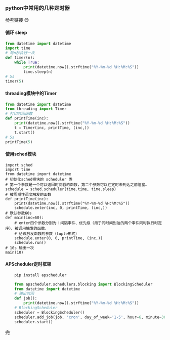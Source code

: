 <!--
author: hack0072008
head: http://www.etcunion.com/static/logo1_128x128.jpg
date: 2018-12-21
title: python-常见定时器
tags: python
images: http://www.etcunion.com/static/logo1_128x128.jpg
category: python
status: publish
summary: python
-->



### python中常用的几种定时器
[参考链接](https://lz5z.com/Python%E5%AE%9A%E6%97%B6%E4%BB%BB%E5%8A%A1%E7%9A%84%E5%AE%9E%E7%8E%B0%E6%96%B9%E5%BC%8F/)
:blush:
  
  
#### 循环 sleep
```python
from datetime import datetime
import time
# 每n秒执行一次
def timer(n):
    while True:
        print(datetime.now().strftime("%Y-%m-%d %H:%M:%S"))
        time.sleep(n)
# 5s
timer(5)
```


#### threading模块中的Timer
```python
from datetime import datetime
from threading import Timer
# 打印时间函数
def printTime(inc):
    print(datetime.now().strftime("%Y-%m-%d %H:%M:%S"))
    t = Timer(inc, printTime, (inc,))
    t.start()
# 5s
printTime(5)
```

#### 使用sched模块
```
import sched
import time
from datetime import datetime
# 初始化sched模块的 scheduler 类
# 第一个参数是一个可以返回时间戳的函数，第二个参数可以在定时未到达之前阻塞。
schedule = sched.scheduler(time.time, time.sleep)
# 被周期性调度触发的函数
def printTime(inc):
    print(datetime.now().strftime("%Y-%m-%d %H:%M:%S"))
    schedule.enter(inc, 0, printTime, (inc,))
# 默认参数60s
def main(inc=60):
    # enter四个参数分别为：间隔事件、优先级（用于同时间到达的两个事件同时执行时定序）、被调用触发的函数，
    # 给该触发函数的参数（tuple形式）
    schedule.enter(0, 0, printTime, (inc,))
    schedule.run()
# 10s 输出一次
main(10)
```

#### APScheduler定时框架
```Bash
    pip install apscheduler
```

```python
    from apscheduler.schedulers.blocking import BlockingScheduler
    from datetime import datetime
    # 输出时间
    def job():
        print(datetime.now().strftime("%Y-%m-%d %H:%M:%S"))
    # BlockingScheduler
    scheduler = BlockingScheduler()
    scheduler.add_job(job, 'cron', day_of_week='1-5', hour=6, minute=30)
    scheduler.start()
```





~~完~~
